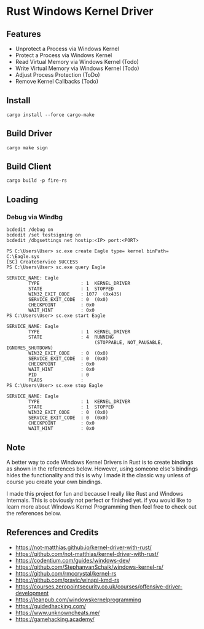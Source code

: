 # Rust Windows Kernel Driver

## Features

* Unprotect a Process via Windows Kernel
* Protect a Process via Windows Kernel
* Read Virtual Memory via Windows Kernel (Todo)
* Write Virtual Memory via Windows Kernel (Todo)
* Adjust Process Protection (ToDo)
* Remove Kernel Callbacks (Todo)

## Install

```
cargo install --force cargo-make
```

## Build Driver

```
cargo make sign
```

## Build Client

```
cargo build -p fire-rs
```

## Loading

### Debug via Windbg

```
bcdedit /debug on
bcdedit /set testsigning on
bcdedit /dbgsettings net hostip:<IP> port:<PORT>
```

```
PS C:\Users\User> sc.exe create Eagle type= kernel binPath= C:\Eagle.sys
[SC] CreateService SUCCESS
PS C:\Users\User> sc.exe query Eagle

SERVICE_NAME: Eagle
        TYPE               : 1  KERNEL_DRIVER
        STATE              : 1  STOPPED
        WIN32_EXIT_CODE    : 1077  (0x435)
        SERVICE_EXIT_CODE  : 0  (0x0)
        CHECKPOINT         : 0x0
        WAIT_HINT          : 0x0
PS C:\Users\User> sc.exe start Eagle

SERVICE_NAME: Eagle
        TYPE               : 1  KERNEL_DRIVER
        STATE              : 4  RUNNING
                                (STOPPABLE, NOT_PAUSABLE, IGNORES_SHUTDOWN)
        WIN32_EXIT_CODE    : 0  (0x0)
        SERVICE_EXIT_CODE  : 0  (0x0)
        CHECKPOINT         : 0x0
        WAIT_HINT          : 0x0
        PID                : 0
        FLAGS              :
PS C:\Users\User> sc.exe stop Eagle

SERVICE_NAME: Eagle
        TYPE               : 1  KERNEL_DRIVER
        STATE              : 1  STOPPED
        WIN32_EXIT_CODE    : 0  (0x0)
        SERVICE_EXIT_CODE  : 0  (0x0)
        CHECKPOINT         : 0x0
        WAIT_HINT          : 0x0
```


## Note

A better way to code Windows Kernel Drivers in Rust is to create bindings as shown in the references below. However, using someone else's bindings hides the functionality and this is why I made it the classic way unless of course you create your own bindings.

I made this project for fun and because I really like Rust and Windows Internals. This is obviously not perfect or finished yet. if you would like to learn more about Windows Kernel Programming then feel free to check out the references below.


## References and Credits

* https://not-matthias.github.io/kernel-driver-with-rust/
* https://github.com/not-matthias/kernel-driver-with-rust/
* https://codentium.com/guides/windows-dev/
* https://github.com/StephanvanSchaik/windows-kernel-rs/
* https://github.com/rmccrystal/kernel-rs
* https://github.com/pravic/winapi-kmd-rs
* https://courses.zeropointsecurity.co.uk/courses/offensive-driver-development
* https://leanpub.com/windowskernelprogramming
* https://guidedhacking.com/
* https://www.unknowncheats.me/
* https://gamehacking.academy/